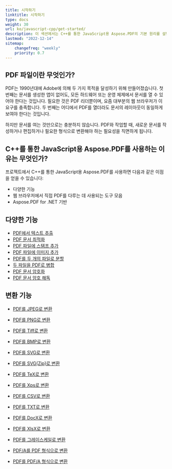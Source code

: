 ```yaml
---
title: 시작하기
linktitle: 시작하기
type: docs
weight: 30
url: ko/javascript-cpp/get-started/
description: 이 섹션에서는 C++를 통한 JavaScript용 Aspose.PDF의 기본 원리를 설명합니다. C++를 통한 JavaScript용 Aspose.PDF는 다양한 기능을 지원합니다.
lastmod: "2022-12-14"
sitemap:
    changefreq: "weekly"
    priority: 0.7
---
```


## PDF 파일이란 무엇인가?

PDF는 1990년대에 Adobe에 의해 두 가지 목적을 달성하기 위해 만들어졌습니다. 첫 번째는 문서를 생성한 앱이 없어도, 모든 하드웨어 또는 운영 체제에서 문서를 열 수 있어야 한다는 것입니다. 필요한 것은 PDF 리더뿐이며, 요즘 대부분의 웹 브라우저가 이 요구를 충족합니다. 두 번째는 어디에서 PDF를 열더라도 문서의 레이아웃이 동일하게 보여야 한다는 것입니다.

하지만 문서를 여는 것만으로는 충분하지 않습니다. PDF와 작업할 때, 새로운 문서를 작성하거나 편집하거나 필요한 형식으로 변환해야 하는 필요성을 직면하게 됩니다.

## C++를 통한 JavaScript용 Aspose.PDF를 사용하는 이유는 무엇인가?

프로젝트에서 C++를 통한 JavaScript용 Aspose.PDF를 사용하면 다음과 같은 이점을 얻을 수 있습니다:

- 다양한 기능
- 웹 브라우저에서 직접 PDF를 다루는 데 사용되는 도구 모음
- Aspose.PDF for .NET 기반

## 다양한 기능

- [PDF에서 텍스트 추출](/pdf/javascript-cpp/extract-text/)
- [PDF 문서 최적화](/pdf/javascript-cpp/optimize-pdf/)
- [PDF 파일에 스탬프 추가](/pdf/javascript-cpp/add-stamp-to-pdf/)
- [PDF 파일에 이미지 추가](/pdf/javascript-cpp/add-image-to-pdf/)
- [PDF를 두 개의 파일로 분할](/pdf/javascript-cpp/split-pdf/)
- [두 파일을 PDF로 병합](/pdf/javascript-cpp/merge-pdf/)
- [PDF 문서 암호화](/pdf/javascript-cpp/encrypt-pdf/)
- [PDF 문서 암호 해독](/pdf/javascript-cpp/decrypt-pdf/)

## 변환 기능

- [PDF를 JPEG로 변환](/pdf/javascript-cpp/conversion/)
- [PDF를 PNG로 변환](/pdf/javascript-cpp/conversion/)
- [PDF를 Tiff로 변환](/pdf/javascript-cpp/conversion/)
- [PDF를 BMP로 변환](/pdf/javascript-cpp/conversion/)
- [PDF를 SVG로 변환](/pdf/javascript-cpp/conversion/)
- [PDF를 SVG(Zip)로 변환](/pdf/javascript-cpp/conversion/)

- [PDF를 TeX로 변환](/pdf/javascript-cpp/conversion/)
- [PDF를 Xps로 변환](/pdf/javascript-cpp/conversion/)
- [PDF를 CSV로 변환](/pdf/javascript-cpp/conversion/)
- [PDF를 TXT로 변환](/pdf/javascript-cpp/conversion/)
- [PDF를 DocX로 변환](/pdf/javascript-cpp/conversion/)
- [PDF를 XlsX로 변환](/pdf/javascript-cpp/conversion/)
- [PDF를 그레이스케일로 변환](/pdf/javascript-cpp/conversion/)
- [PDF/A를 PDF 형식으로 변환](/pdf/javascript-cpp/conversion/)
- [PDF를 PDF/A 형식으로 변환](/pdf/javascript-cpp/conversion/)